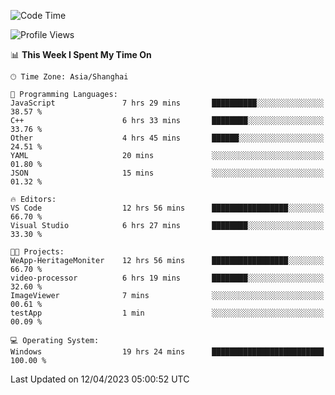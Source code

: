 <!--START_SECTION:waka-->
![Code Time](http://img.shields.io/badge/Code%20Time-860%20hrs%2016%20mins-blue)

![Profile Views](http://img.shields.io/badge/Profile%20Views-6-blue)

📊 **This Week I Spent My Time On** 

```text
🕑︎ Time Zone: Asia/Shanghai

💬 Programming Languages: 
JavaScript               7 hrs 29 mins       ██████████░░░░░░░░░░░░░░░   38.57 % 
C++                      6 hrs 33 mins       ████████░░░░░░░░░░░░░░░░░   33.76 % 
Other                    4 hrs 45 mins       ██████░░░░░░░░░░░░░░░░░░░   24.51 % 
YAML                     20 mins             ░░░░░░░░░░░░░░░░░░░░░░░░░   01.80 % 
JSON                     15 mins             ░░░░░░░░░░░░░░░░░░░░░░░░░   01.32 % 

🔥 Editors: 
VS Code                  12 hrs 56 mins      █████████████████░░░░░░░░   66.70 % 
Visual Studio            6 hrs 27 mins       ████████░░░░░░░░░░░░░░░░░   33.30 % 

🐱‍💻 Projects: 
WeApp-HeritageMoniter    12 hrs 56 mins      █████████████████░░░░░░░░   66.70 % 
video-processor          6 hrs 19 mins       ████████░░░░░░░░░░░░░░░░░   32.60 % 
ImageViewer              7 mins              ░░░░░░░░░░░░░░░░░░░░░░░░░   00.61 % 
testApp                  1 min               ░░░░░░░░░░░░░░░░░░░░░░░░░   00.09 % 

💻 Operating System: 
Windows                  19 hrs 24 mins      █████████████████████████   100.00 % 
```


 Last Updated on 12/04/2023 05:00:52 UTC
<!--END_SECTION:waka-->